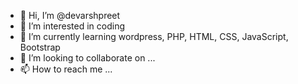 - 👋 Hi, I’m @devarshpreet
- 👀 I’m interested in coding
- 🌱 I’m currently learning wordpress, PHP, HTML, CSS, JavaScript, Bootstrap
- 💞️ I’m looking to collaborate on ...
- 📫 How to reach me ...

<!---
devarshpreet/devarshpreet is a ✨ special ✨ repository because its `README.md` (this file) appears on your GitHub profile.
You can click the Preview link to take a look at your changes.
--->
